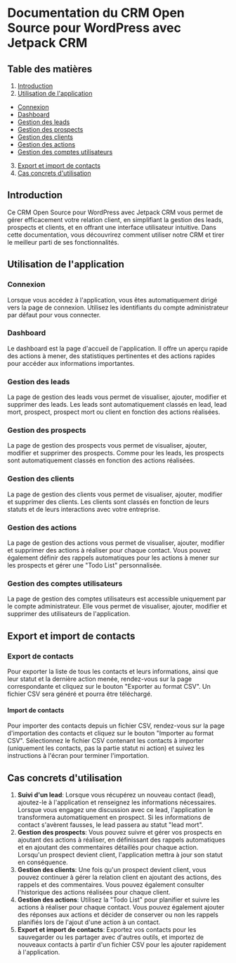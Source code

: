 # Documentation du CRM Open Source pour WordPress avec Jetpack CRM

## Table des matières

1. [Introduction](#introduction)
2. [Utilisation de l'application](#utilisation) 
  - [Connexion](#connexion)
  - [Dashboard](#dashboard)
  - [Gestion des leads](#gestion-leads)
  - [Gestion des prospects](#gestion-prospects)
  - [Gestion des clients](#gestion-clients)
  - [Gestion des actions](#gestion-actions)
  - [Gestion des comptes utilisateurs](#gestion-comptes)
3. [Export et import de contacts](#export-import)
4. [Cas concrets d'utilisation](#cas-concrets)

## Introduction

Ce CRM Open Source pour WordPress avec Jetpack CRM vous permet de gérer efficacement votre relation client, en simplifiant la gestion des leads, prospects et clients, et en offrant une interface utilisateur intuitive. Dans cette documentation, vous découvrirez comment utiliser notre CRM et tirer le meilleur parti de ses fonctionnalités. 


## Utilisation de l'application

### Connexion

Lorsque vous accédez à l'application, vous êtes automatiquement dirigé vers la page de connexion. Utilisez les identifiants du compte administrateur par défaut pour vous connecter. 

### Dashboard

Le dashboard est la page d'accueil de l'application. Il offre un aperçu rapide des actions à mener, des statistiques pertinentes et des actions rapides pour accéder aux informations importantes. 

### Gestion des leads

La page de gestion des leads vous permet de visualiser, ajouter, modifier et supprimer des leads. Les leads sont automatiquement classés en lead, lead mort, prospect, prospect mort ou client en fonction des actions réalisées. 

### Gestion des prospects

La page de gestion des prospects vous permet de visualiser, ajouter, modifier et supprimer des prospects. Comme pour les leads, les prospects sont automatiquement classés en fonction des actions réalisées. 

### Gestion des clients

La page de gestion des clients vous permet de visualiser, ajouter, modifier et supprimer des clients. Les clients sont classés en fonction de leurs statuts et de leurs interactions avec votre entreprise. 

### Gestion des actions

La page de gestion des actions vous permet de visualiser, ajouter, modifier et supprimer des actions à réaliser pour chaque contact. Vous pouvez également définir des rappels automatiques pour les actions à mener sur les prospects et gérer une "Todo List" personnalisée. 

### Gestion des comptes utilisateurs

La page de gestion des comptes utilisateurs est accessible uniquement par le compte administrateur. Elle vous permet de visualiser, ajouter, modifier et supprimer des utilisateurs de l'application. 


## Export et import de contacts

### Export de contacts

Pour exporter la liste de tous les contacts et leurs informations, ainsi que leur statut et la dernière action menée, rendez-vous sur la page correspondante et cliquez sur le bouton "Exporter au format CSV". Un fichier CSV sera généré et pourra être téléchargé. 

#### Import de contacts

Pour importer des contacts depuis un fichier CSV, rendez-vous sur la page d'importation des contacts et cliquez sur le bouton "Importer au format CSV". Sélectionnez le fichier CSV contenant les contacts à importer (uniquement les contacts, pas la partie statut ni action) et suivez les instructions à l'écran pour terminer l'importation. 


## Cas concrets d'utilisation

1. **Suivi d'un lead**: Lorsque vous récupérez un nouveau contact (lead), ajoutez-le à l'application et renseignez les informations nécessaires. Lorsque vous engagez une discussion avec ce lead, l'application le transformera automatiquement en prospect. Si les informations de contact s'avèrent fausses, le lead passera au statut "lead mort".
2. **Gestion des prospects**: Vous pouvez suivre et gérer vos prospects en ajoutant des actions à réaliser, en définissant des rappels automatiques et en ajoutant des commentaires détaillés pour chaque action. Lorsqu'un prospect devient client, l'application mettra à jour son statut en conséquence.
3. **Gestion des clients**: Une fois qu'un prospect devient client, vous pouvez continuer à gérer la relation client en ajoutant des actions, des rappels et des commentaires. Vous pouvez également consulter l'historique des actions réalisées pour chaque client.
4. **Gestion des actions**: Utilisez la "Todo List" pour planifier et suivre les actions à réaliser pour chaque contact. Vous pouvez également ajouter des réponses aux actions et décider de conserver ou non les rappels planifiés lors de l'ajout d'une action à un contact.
5. **Export et import de contacts**: Exportez vos contacts pour les sauvegarder ou les partager avec d'autres outils, et importez de nouveaux contacts à partir d'un fichier CSV pour les ajouter rapidement à l'application.
